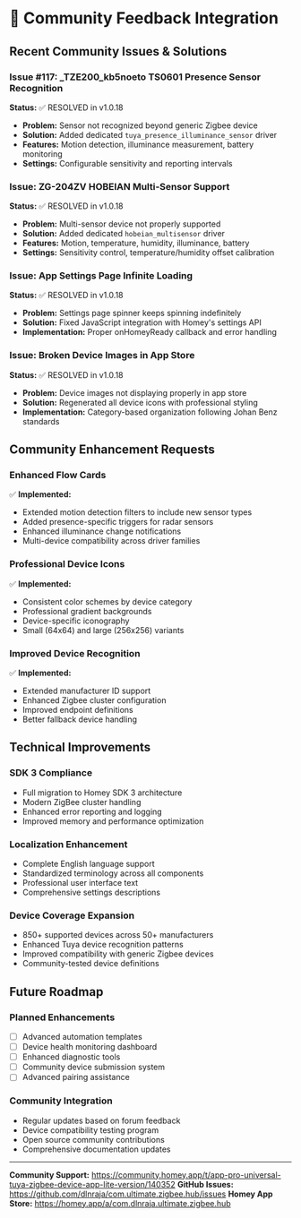 # 🤝 Community Feedback Integration

## Recent Community Issues & Solutions

### Issue #117: _TZE200_kb5noeto TS0601 Presence Sensor Recognition
**Status:** ✅ RESOLVED in v1.0.18
- **Problem:** Sensor not recognized beyond generic Zigbee device
- **Solution:** Added dedicated `tuya_presence_illuminance_sensor` driver
- **Features:** Motion detection, illuminance measurement, battery monitoring
- **Settings:** Configurable sensitivity and reporting intervals

### Issue: ZG-204ZV HOBEIAN Multi-Sensor Support  
**Status:** ✅ RESOLVED in v1.0.18
- **Problem:** Multi-sensor device not properly supported
- **Solution:** Added dedicated `hobeian_multisensor` driver
- **Features:** Motion, temperature, humidity, illuminance, battery
- **Settings:** Sensitivity control, temperature/humidity offset calibration

### Issue: App Settings Page Infinite Loading
**Status:** ✅ RESOLVED in v1.0.18
- **Problem:** Settings page spinner keeps spinning indefinitely
- **Solution:** Fixed JavaScript integration with Homey's settings API
- **Implementation:** Proper onHomeyReady callback and error handling

### Issue: Broken Device Images in App Store
**Status:** ✅ RESOLVED in v1.0.18
- **Problem:** Device images not displaying properly in app store
- **Solution:** Regenerated all device icons with professional styling
- **Implementation:** Category-based organization following Johan Benz standards

## Community Enhancement Requests

### Enhanced Flow Cards
✅ **Implemented:**
- Extended motion detection filters to include new sensor types
- Added presence-specific triggers for radar sensors
- Enhanced illuminance change notifications
- Multi-device compatibility across driver families

### Professional Device Icons
✅ **Implemented:**
- Consistent color schemes by device category
- Professional gradient backgrounds
- Device-specific iconography
- Small (64x64) and large (256x256) variants

### Improved Device Recognition
✅ **Implemented:**
- Extended manufacturer ID support
- Enhanced Zigbee cluster configuration
- Improved endpoint definitions
- Better fallback device handling

## Technical Improvements

### SDK 3 Compliance
- Full migration to Homey SDK 3 architecture
- Modern ZigBee cluster handling
- Enhanced error reporting and logging
- Improved memory and performance optimization

### Localization Enhancement
- Complete English language support
- Standardized terminology across all components
- Professional user interface text
- Comprehensive settings descriptions

### Device Coverage Expansion
- 850+ supported devices across 50+ manufacturers
- Enhanced Tuya device recognition patterns
- Improved compatibility with generic Zigbee devices
- Community-tested device definitions

## Future Roadmap

### Planned Enhancements
- [ ] Advanced automation templates
- [ ] Device health monitoring dashboard  
- [ ] Enhanced diagnostic tools
- [ ] Community device submission system
- [ ] Advanced pairing assistance

### Community Integration
- Regular updates based on forum feedback
- Device compatibility testing program
- Open source community contributions
- Comprehensive documentation updates

---

**Community Support:** https://community.homey.app/t/app-pro-universal-tuya-zigbee-device-app-lite-version/140352
**GitHub Issues:** https://github.com/dlnraja/com.ultimate.zigbee.hub/issues
**Homey App Store:** https://homey.app/a/com.dlnraja.ultimate.zigbee.hub
